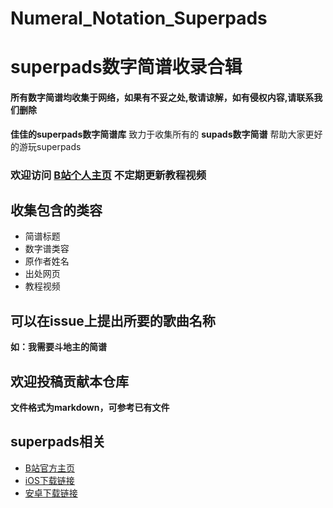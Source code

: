 # Numeral_Notation_Superpads
# superpads数字简谱收录合辑

#### 所有数字简谱均收集于网络，如果有不妥之处,敬请谅解，如有侵权内容,请联系我们删除

**佳佳的superpads数字简谱库** 致力于收集所有的 **supads数字简谱** 帮助大家更好的游玩superpads

### 欢迎访问 [B站个人主页](https://space.bilibili.com/41352731) 不定期更新教程视频

## 收集包含的类容

- 简谱标题
- 数字谱类容
- 原作者姓名
- 出处网页
- 教程视频

## 可以在issue上提出所要的歌曲名称
**如：我需要斗地主的简谱**

## 欢迎投稿贡献本仓库
**文件格式为markdown，可参考已有文件**

## superpads相关
- [B站官方主页](https://space.bilibili.com/128907055)
- [iOS下载链接](https://appsto.re/cn/P2awhb.i)
- [安卓下载链接](http://site.superpadsapp.com/download)
